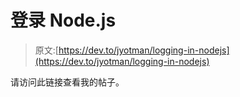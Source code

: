 # 登录 Node.js

> 原文:[https://dev.to/jyotman/logging-in-nodejs](https://dev.to/jyotman/logging-in-nodejs)

请访问此链接查看我的帖子。